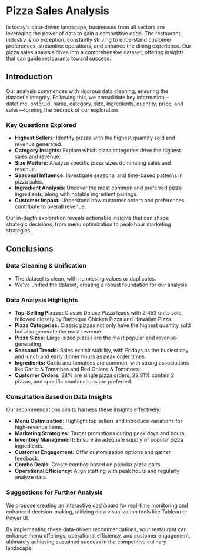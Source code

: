 # Pizza Sales Analysis

In today's data-driven landscape, businesses from all sectors are leveraging the power of data to gain a competitive edge. The restaurant industry is no exception, constantly striving to understand customer preferences, streamline operations, and enhance the dining experience. Our pizza sales analysis dives into a comprehensive dataset, offering insights that can guide restaurants toward success.

## Introduction

Our analysis commences with rigorous data cleaning, ensuring the dataset's integrity. Following this, we consolidate key information—datetime, order_id, name, category, size, ingredients, quantity, price, and sales—forming the bedrock of our exploration.

### Key Questions Explored

- **Highest Sellers:** Identify pizzas with the highest quantity sold and revenue generated.
- **Category Insights:** Explore which pizza categories drive the highest sales and revenue.
- **Size Matters:** Analyze specific pizza sizes dominating sales and revenue.
- **Seasonal Influence:** Investigate seasonal and time-based patterns in pizza sales.
- **Ingredient Analysis:** Uncover the most common and preferred pizza ingredients, along with notable ingredient pairings.
- **Customer Impact:** Understand how customer orders and preferences contribute to overall revenue.

Our in-depth exploration reveals actionable insights that can shape strategic decisions, from menu optimization to peak-hour marketing strategies.

## Conclusions

### Data Cleaning & Unification

- The dataset is clean, with no missing values or duplicates.
- We've unified the dataset, creating a robust foundation for our analysis.

### Data Analysis Highlights

- **Top-Selling Pizzas:** Classic Deluxe Pizza leads with 2,453 units sold, followed closely by Barbeque Chicken Pizza and Hawaiian Pizza.
- **Pizza Categories:** Classic pizzas not only have the highest quantity sold but also generate the most revenue.
- **Pizza Sizes:** Large-sized pizzas are the most popular and revenue-generating.
- **Seasonal Trends:** Sales exhibit stability, with Fridays as the busiest day and lunch and early dinner hours as peak order times.
- **Ingredients:** Garlic and tomatoes are common, with strong associations like Garlic & Tomatoes and Red Onions & Tomatoes.
- **Customer Orders:** 38% are single pizza orders, 28.81% contain 2 pizzas, and specific combinations are preferred.

### Consultation Based on Data Insights

Our recommendations aim to harness these insights effectively:

- **Menu Optimization:** Highlight top sellers and introduce variations for high-revenue items.
- **Marketing Strategies:** Target promotions during peak days and hours.
- **Inventory Management:** Ensure an adequate supply of popular pizza ingredients.
- **Customer Engagement:** Offer customization options and gather feedback.
- **Combo Deals:** Create combos based on popular pizza pairs.
- **Operational Efficiency:** Align staffing with peak hours and regularly analyze data.

### Suggestions for Further Analysis

We propose creating an interactive dashboard for real-time monitoring and enhanced decision-making, utilizing data visualization tools like Tableau or Power BI.

By implementing these data-driven recommendations, your restaurant can enhance menu offerings, operational efficiency, and customer engagement, ultimately achieving sustained success in the competitive culinary landscape.
